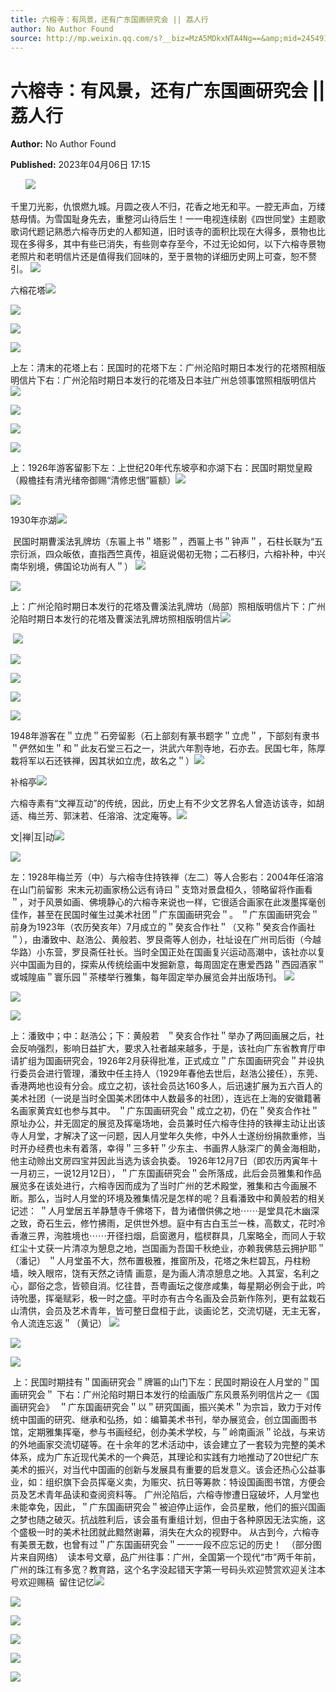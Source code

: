 ```yaml
---
title: 六榕寺：有风景，还有广东国画研究会 || 荔人行
author: No Author Found
source: http://mp.weixin.qq.com/s?__biz=MzA5MDkxNTA4Ng==&amp;mid=2454913413&amp;idx=1&amp;sn=d89a6b7a3fcfd1fa6e2cc913c8ad5176&amp;chksm=87a3c9e4b0d440f2a62288e9f4ad2eef727b57a96585106b8e694ec488d67e18f63c8be02ba8&poc_token=HJ_Do2ejHyO-wNZGG8Q1S8FdPgy1YBBEob-nUEme
---
```


# 六榕寺：有风景，还有广东国画研究会 || 荔人行

**Author:** No Author Found

**Published:** 2023年04月06日 17:15

      ![](https://mmbiz.qpic.cn/mmbiz_jpg/PJWG74pLsMayvR1AyLpp1OwsWXJhmAMu6hEnyJ4hyVxh2jeFxNGwngJfdXCj1cuXFPwvvJjPH1NhDydQF15CRA/640?wx_fmt=jpeg)

千里刀光影，仇恨燃九城。月圆之夜人不归，花香之地无和平。一腔无声血，万缕慈母情。为雪国耻身先去，重整河山待后生！一一电视连续剧《四世同堂》主题歌歌词代题记熟悉六榕寺历史的人都知道，旧时该寺的面积比现在大得多，景物也比现在多得多，其中有些已消失，有些则幸存至今，不过无论如何，以下六榕寺景物老照片和老明信片还是值得我们回味的，至于景物的详细历史网上可查，恕不赘引。 ![](https://mmbiz.qpic.cn/mmbiz_gif/bL2iaicTYdZn5CF7QcONGtHicX90Yka5D31QkRLViaYscribmTQ6qnwnR2WprBAOoXDee0EZRicvwODrIDGgp1EgIT8w/640?wx_fmt=gif)

六榕花塔![](https://mmbiz.qpic.cn/mmbiz_jpg/PJWG74pLsMYswH2yQaRq4QicdT6Ea4TkZwicGDITjFtAmmoAIX7vweCKL20IjArIN5ZBFEiaMoIkw1W7zjH90DBJQ/640)

![](https://mmbiz.qpic.cn/mmbiz_gif/bL2iaicTYdZn6bNS6nqGnBNuLIyrTgJXhxiaicWkHoNzicNUDj2hnsADsURzdqVO8M5G4I1VjVlzW4KhIXMrpnf88Eg/640?wx_fmt=gif)

![](https://mmbiz.qpic.cn/mmbiz_jpg/PJWG74pLsMYswH2yQaRq4QicdT6Ea4TkZyyicbheMkF2ov8Vaok1Q99bWNWklu2z5b5thZ2WK7qic9ONzhTvGSmUQ/640)

![](https://mmbiz.qpic.cn/mmbiz_jpg/PJWG74pLsMYswH2yQaRq4QicdT6Ea4TkZdM9kVf5ic20oicfBxDg92e3VWPa5W5iaHmQJA626SKA1woQHgGXvXkVng/640)

上左：清末的花塔上右：民国时的花塔下左：广州沦陷时期日本发行的花塔照相版明信片下右：广州沦陷时期日本发行的花塔及日本驻广州总领事馆照相版明信片![](https://mmbiz.qpic.cn/mmbiz_jpg/PJWG74pLsMYswH2yQaRq4QicdT6Ea4TkZ0UwnVsMyxaJVf32iaFQ2ewvzo8c4DpRBBsKGMK8ywWMib6Noe0oS3lVA/640)

![](https://mmbiz.qpic.cn/mmbiz_png/fgnkxfGnnkRTefsHtHl5LkV1a8Lprb6NgeXZ2SWzuoFvsasuRLIibSN338z0ic4UAJDghV0R4gDnSWuiciaPqpcXgw/640?wx_fmt=png)

![](https://mmbiz.qpic.cn/mmbiz_jpg/PJWG74pLsMYswH2yQaRq4QicdT6Ea4TkZfuT6hpibsSibNJRYRwlKvc650icibjbEFSkGX5qcspJCERgIicnBWrn0K8Q/640)

![](https://mmbiz.qpic.cn/mmbiz_jpg/PJWG74pLsMYswH2yQaRq4QicdT6Ea4TkZJn0jNDQ9furCw3lcEVwwLLvrjjj1eibCWQfGA4KTzyA0KCbszOmBCgg/640)

上：1926年游客留影下左：上世纪20年代东坡亭和亦湖下右：民国时期觉皇殿（殿檐挂有清光绪帝御赐“清修忠悃”匾额）![](https://mmbiz.qpic.cn/mmbiz_jpg/PJWG74pLsMYswH2yQaRq4QicdT6Ea4TkZCtiaTgZVAYibv9eRVElP3oQoP3g9o7QpSjkFy5h8RxRSADzjbibVmaPCw/640)

![](https://mmbiz.qpic.cn/mmbiz_png/fgnkxfGnnkRTefsHtHl5LkV1a8Lprb6NgeXZ2SWzuoFvsasuRLIibSN338z0ic4UAJDghV0R4gDnSWuiciaPqpcXgw/640?wx_fmt=png)

1930年亦湖![](https://mmbiz.qpic.cn/mmbiz_jpg/PJWG74pLsMYswH2yQaRq4QicdT6Ea4TkZNypUcZQIAEhrSn4OMNKzoibBLRJtWvXg832Niad76NnAc0lylZZcUMbQ/640)

 民国时期曹溪法乳牌坊（东匾上书＂塔影＂，西匾上书＂钟声＂，石柱长联为“五宗衍派，四众皈依，直指西竺真传，祖庭说偈初无物；二石移归，六榕补种，中兴南华别境，佛国论功尚有人＂） ![](https://mmbiz.qpic.cn/mmbiz_jpg/PJWG74pLsMYswH2yQaRq4QicdT6Ea4TkZNFjltce5TaicrvP3YypP4tRv1euPIXHnFa2oU3fKwXdXbogxm18XfIA/640)

![](https://mmbiz.qpic.cn/mmbiz_jpg/PJWG74pLsMYswH2yQaRq4QicdT6Ea4TkZNRcwWwk62oPichCDKcmaTDmxY2lL0EjcAgas8hP14RdwibKm9fBP0qeQ/640)

上：广州沦陷时期日本发行的花塔及曹溪法乳牌坊（局部）照相版明信片下：广州沦陷时期日本发行的花塔及曹溪法乳牌坊照相版明信片![](https://mmbiz.qpic.cn/mmbiz_jpg/PJWG74pLsMYswH2yQaRq4QicdT6Ea4TkZy9wVq83iaAum60hb137iaCVMQkADf8Umnw8JlEJ5T7Qh7Fsm2icNH2RLw/640)

 ![](https://mmbiz.qpic.cn/mmbiz_png/fgnkxfGnnkRTefsHtHl5LkV1a8Lprb6NgeXZ2SWzuoFvsasuRLIibSN338z0ic4UAJDghV0R4gDnSWuiciaPqpcXgw/640?wx_fmt=png)

![](https://mmbiz.qpic.cn/mmbiz_png/Ljib4So7yuWgIM7ul7KPyPelicJfZG8cwPd71T6oQqaPGLiaqH1tOYuhhtM3OCrukFRXvuZwaoPhCw5CJR0Nm9LBg/640?wx_fmt=png)

![](https://mmbiz.qpic.cn/mmbiz_gif/PJWG74pLsMYswH2yQaRq4QicdT6Ea4TkZ8sxiauiaPuynyT6vcjJCXnYQ1mvyJNhYLe1cqMS7LMP5NvJpWhL0PlDg/640)

![](https://mmbiz.qpic.cn/mmbiz_jpg/PJWG74pLsMYswH2yQaRq4QicdT6Ea4TkZdO1vPm2XjiaTbw5IcRwnOaJqcwIvCLdrCntM3BFe3P5piaRngAiaLFewQ/640)

![](https://mmbiz.qpic.cn/mmbiz_png/Ljib4So7yuWgIM7ul7KPyPelicJfZG8cwPeZVfWtUBrpn7T3MCYx0cL9KOHGw5boUF0hY15568fPIpaUfJDkTibtQ/640?wx_fmt=png)

1948年游客在＂立虎＂石旁留影（石上部刻有篆书题字＂立虎＂，下部刻有隶书＂俨然如生＂和＂此友石堂三石之一，洪武六年割寺地，石亦去。民国七年，陈厚栽将军以石还铁禅，因其状如立虎，故名之＂）![](https://mmbiz.qpic.cn/mmbiz_png/Ljib4So7yuWgIM7ul7KPyPelicJfZG8cwP6Vs3jDicKora5ppfpHOjYBnkVCs7icRI8GjVLR9RTlGiciaC0oCsZOKFEQ/640?wx_fmt=png)

补榕亭![](https://mmbiz.qpic.cn/mmbiz_jpg/PJWG74pLsMYswH2yQaRq4QicdT6Ea4TkZoiaLF7UOKL8Emc9o3TTag9Ricc9a9bwFQWU3RWHJLib0Ba6Il9Zh8b4MA/640)

六榕寺素有“文禅互动”的传统，因此，历史上有不少文艺界名人曾造访该寺，如胡适、梅兰芳、郭沫若、任溶溶、沈定庵等。![](https://mmbiz.qpic.cn/mmbiz_jpg/PJWG74pLsMYswH2yQaRq4QicdT6Ea4TkZ2Jm9C2GqDY3t7K0YIGxG7OiawVdVJ2AEENPVRicP4x9wFz1fJ7Lw5lyw/640)

文|禅|互|动![](https://mmbiz.qpic.cn/mmbiz_jpg/PJWG74pLsMYswH2yQaRq4QicdT6Ea4TkZal4mvu3GAh8awdPZZlO1mc4oR4dbic6dZhzRIiaNMV6VWyzWbxowehLw/640)

![](https://mmbiz.qpic.cn/mmbiz_gif/bL2iaicTYdZn7Z9T1w7QibEKPdLEZtfxOS56Bb55WLr5LicB4AnB6uBdicGyuF2p12MTMexLz7CcNxxjiacqS2mGutrw/640?wx_fmt=gif)

左：1928年梅兰芳（中）与六榕寺住持铁禅（左二）等人合影右：2004年任溶溶在山门前留影  宋末元初画家杨公远有诗曰＂支筇对景盘桓久，领略留将作画看＂，对于风景如画、佛境静心的六榕寺来说也一样，它很适合画家在此泼墨挥毫创佳作，甚至在民国时催生过美术社团＂广东国画研究会＂。 ＂广东国画研究会＂前身为1923年（农历癸亥年）7月成立的＂癸亥合作社＂（又称＂癸亥合作画社＂），由潘致中、赵浩公、黄般若、罗艮斋等人创办，社址设在广州司后街（今越华路）小东营，罗艮斋任社长。当时全国正处在国画复兴运动高潮中，该社亦以复兴中国画为目的，探索从传统绘画中发掘新意，每周固定在惠爱西路＂西园酒家＂或城隍庙＂寰乐园＂茶楼举行雅集，每年固定举办展览会并出版场刊。 ![](https://mmbiz.qpic.cn/mmbiz_jpg/PJWG74pLsMYswH2yQaRq4QicdT6Ea4TkZZfAONY5chRGgTnAhCiaqKQicNdgqYd7fqYX4GMp9bMzK5rfp1iaXB1FkA/640)

![](https://mmbiz.qpic.cn/mmbiz_png/fgnkxfGnnkRTefsHtHl5LkV1a8Lprb6NgeXZ2SWzuoFvsasuRLIibSN338z0ic4UAJDghV0R4gDnSWuiciaPqpcXgw/640?wx_fmt=png)

![](https://mmbiz.qpic.cn/mmbiz_jpg/PJWG74pLsMYswH2yQaRq4QicdT6Ea4TkZTXDsL3QLuWQib6AYMhJsqX0ibZGe4WPq1kVKQ3sInzsI5xCiazJ2yyiaiag/640)

上：潘致中；中：赵浩公；下：黄般若   ＂癸亥合作社＂举办了两回画展之后，社会反响强烈，影响日益扩大，要求入社者越来越多，于是，该社向广东省教育厅申请扩组为国画研究会，1926年2月获得批准，正式成立＂广东国画研究会＂并设执行委员会进行管理，潘致中任主持人（1929年春他去世后，赵浩公接任），东莞、香港两地也设有分会。成立之初，该社会员达160多人，后迅速扩展为五六百人的美术社团（一说是当时全国美术团体中人数最多的社团），连远在上海的安徽籍著名画家黄宾虹也参与其中。 ＂广东国画研究会＂成立之初，仍在＂癸亥合作社＂原址办公，并无固定的展览及挥毫场地，会员兼时任六榕寺住持的铁禅主动让出该寺人月堂，才解决了这一问题，因人月堂年久失修，中外人士遂纷纷捐款重修，当时开办经费也未有着落，幸得＂三多轩＂少东主、书画界人脉深广的黄金海相助，他主动赊出文房四宝并因此当选为该会执委。 1926年12月7日（即农历丙寅年十一月初三，一说12月12日），＂广东国画研究会＂会所落成，此后会员雅集和作品展览多在该处进行，六榕寺因而成为了当时广州的艺术殿堂，雅集和古今画展不断。那么，当时人月堂的环境及雅集情况是怎样的呢？且看潘致中和黄般若的相关记述： ＂人月堂居五羊静慧寺千佛塔下，昔为诸僧供佛之地⋯⋯是堂具花木幽深之致，奇石生云，修竹拂雨，足供世外想。庭中有古白玉兰一株，高数丈，花时冷香澈三界，洵胜境也⋯⋯开径扫烟，启窗邀月，槛棂群具，几案略全，而同人于软红尘十丈获一片清凉为憩息之地，岂国画为吾国千秋绝业，亦赖我佛慈云拥护耶＂（潘记） ＂人月堂虽不大，然布置极雅，推窗所及，花塔之朱栏碧瓦，丹柱粉墙，映入眼帘，饶有天然之诗情 画意，是为画人清凉憩息之地。入其室，名利之心，鄙俗之念，皆顿自消。忆往昔，吾粤画坛之俊彦咸集，每星期必例会于此，吟诗吮墨，挥毫赋彩，极一时之盛。平时亦有古今名画及会员新作陈列，更有盆栽石山清供，会员及艺术青年，皆可整日盘桓于此，谈画论艺，交流切磋，无主无客，令人流连忘返＂（黄记） ![](https://mmbiz.qpic.cn/mmbiz_jpg/PJWG74pLsMYswH2yQaRq4QicdT6Ea4TkZtOHJXxaVNVf0AxIok7h0UvmbPLGhumQRlnILMYSDEXm0n2Wbg4ypKw/640)

![](https://mmbiz.qpic.cn/mmbiz_jpg/PJWG74pLsMYswH2yQaRq4QicdT6Ea4TkZen94x9KUia2Z2uwp6q2VolKduaiavIM6sSicWTpoF3Q4FHYOm6XCbAxyA/640)

![](https://mmbiz.qpic.cn/mmbiz_jpg/PJWG74pLsMYswH2yQaRq4QicdT6Ea4TkZKqggGgntcNVZaUxuvMIYiaVrxwYJ94nVog0e0MfBZoQCUDESL5Xz20A/640)

 上：民国时期挂有＂国画研究会＂牌匾的山门下左：民国时期设在人月堂的＂国画研究会＂ 下右：广州沦陷时期日本发行的绘画版广东风景系列明信片之一《国画研究会》  ＂广东国画研究会＂以＂研究国画，振兴美术＂为宗旨，致力于对传统中国画的研究、继承和弘扬，如：编纂美术书刊，举办展览会，创立国画图书馆，定期雅集挥毫，参与书画经纪，创办美术学校，与＂岭南画派＂论战，与来访的外地画家交流切磋等。在十余年的艺术活动中，该会建立了一套较为完整的美术体系，成为广东近现代美术的一个典范，其理论和实践有力地推动了20世纪广东美术的振兴，对当代中国画的创新与发展具有重要的启发意义。该会还热心公益事业，如：组织旗下会员挥毫义卖，为赈灾、抗日等筹款：特设国画图书馆，方便会员及艺术青年品读和查阅资料等。 广州沦陷后，六榕寺惨遭日寇破坏，人月堂也未能幸免，因此，＂广东国画研究会＂被迫停止运作，会员星散，他们的振兴国画之梦也随之破灭。抗战胜利后，该会虽有重组计划，但由于各种原因无法实施，这个盛极一时的美术社团就此黯然谢幕，消失在大众的视野中。 从古到今，六榕寺有美景无数，也曾有过＂广东国画研究会＂一一一段不应忘记的历史！  （部分图片来自网络）  读本号文章，品广州往事：广州，全国第一个现代“市”两千年前，广州的珠江有多宽？教育路，这个名字没起错天字第一号码头欢迎赞赏欢迎关注本号欢迎赐稿  留住记忆![](https://mmbiz.qpic.cn/mmbiz_jpg/PJWG74pLsMYswH2yQaRq4QicdT6Ea4TkZccohhpHxDHAica8DhokX4Zx33DcEULO2VKuTJUxyDMxeCerjY2YZbNw/640)

![](https://mmbiz.qpic.cn/mmbiz_jpg/PJWG74pLsMYswH2yQaRq4QicdT6Ea4TkZiaMhSvMQ3oicThJWJb9bl2Z41Lv7Fryb6Vyibro2AlMzZKt5lrnMwUWSA/640)

![](https://mmbiz.qpic.cn/mmbiz_gif/PJWG74pLsMayvR1AyLpp1OwsWXJhmAMusfs1pQabdPdhBk4997RJ6orCd8NJIkE6QtgAQLO9aEydzZrVqqk7ew/640?wx_fmt=gif&wxfrom=5&wx_lazy=1)

![](https://mmbiz.qpic.cn/mmbiz_gif/PJWG74pLsMY4kze1RswORlwIruFfBicEYeomLV8Tjs3AO8zO5OIk2usXQ2wZOicfrAxou4MXF2OLDPUcfQiafn3SA/640?wx_fmt=gif&wxfrom=5&wx_lazy=1)

![](https://mmbiz.qpic.cn/mmbiz_jpg/PJWG74pLsMattAskmpcvtPqMpIAHv903ej09445slGiacxZia7YJLTjTfduepq4uPgA9SsCrq2xPG9UmJD0ao2MA/640?wx_fmt=jpeg&wxfrom=5&wx_lazy=1&wx_co=1)

![](https://mmbiz.qpic.cn/mmbiz_png/PJWG74pLsMbxzxSWsbSxWa401icEeDUWiawxAxbdgTq3LmtribGicfmgEgabFONInhdrQRwY9Y4pmxRGlAoaQAaMDA/640?wx_fmt=jpeg&wxfrom=5&wx_lazy=1&wx_co=1)



